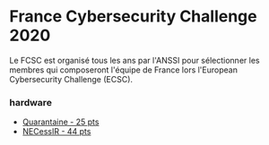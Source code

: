 # France Cybersecurity Challenge 2020

Le FCSC est organisé tous les ans par l'ANSSI pour sélectionner les membres qui composeront l'équipe de France lors l'European Cybersecurity Challenge (ECSC).

### hardware
* [Quarantaine - 25 pts](./hardware/Quarantaine/)
* [NECessIR - 44 pts](./hardware/NECessIR/)
